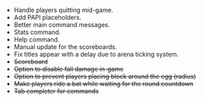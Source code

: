 * Handle players quitting mid-game.
* Add PAPI placeholders.
* Better main command messages.
* Stats command.
* Help command.
* Manual update for the scoreboards.
* Fix titles appear with a delay due to arena ticking system.
* ~~Scoreboard~~
* ~~Option to disable fall damage in-game~~
* ~~Option to prevent players placing block around the egg (radius)~~
* ~~Make players ride a bat while waiting for the round countdown~~
* ~~Tab completer for commands~~
